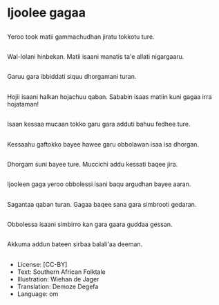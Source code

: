 # Ijoolee gagaa

##
Yeroo took matii gammachudhan jiratu tokkotu ture.

##
Wal-lolani hinbekan. Matii isaani manatis ta'e allati nigargaaru.

##
Garuu gara ibbiddati siquu dhorgamani turan.

##
Hojii isaani halkan hojachuu qaban. Sababin isaas matiin kuni gagaa irra hojataman!

##
Isaan kessaa mucaan tokko garu gara adduti bahuu fedhee ture.

##
Kessaahu gaftokko bayee hawee garu obbolawan isaa isa dhorgan.

##
Dhorgam suni bayee ture. Muccichi addu kessati baqee jira.

##
Ijooleen gaga yeroo obbolessi isani baqu argudhan bayee aaran.

##
Sagantaa qaban turan. Gagaa baqee sana gara simbrooti gedaran.

##
Obbolessa isaani simbirro kan gara gaara guddaa gessan.

##
Akkuma addun bateen sirbaa balali'aa deeman.

##
* License: [CC-BY]
* Text: Southern African Folktale
* Illustration: Wiehan de Jager
* Translation: Demoze Degefa
* Language: om
